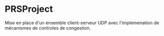 # PRSProject
Mise en place d'un ensemble client-serveur UDP avec l'implemenation de mécanismes de controles de congestion.
